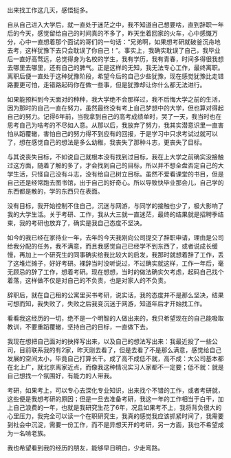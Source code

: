 出来找工作这几天，感悟挺多。

自从自己进入大学后，就一直处于迷茫之中，我不知道自己想要啥，直到辞职一年后的今天，感觉留给自己的时间真的不多了，昨天坐着回家的火车，心中感慨万分，心中一直想着那个面试的哥们的一句话：“兄弟啊，如果想考研就破釜沉舟地去考，这样犹豫下去只会耽误了你自己！”。事实上，我确实耽误了自己，我毕业后一直好高骛远，总觉得身为名校的学生，我有学历，我有青春，时间多得很我想去哪里去哪里，还有自己的脾气。正是这样的无知，我无法专心工作，最终离职。离职后便一直处于这种犹豫阶段，希望今后的自己少些犹豫，现在感觉犹豫比走错路要更可怕，走错路起码你在做一些事，但是犹豫却让你什么都无法进行。

如果能预料到今天面对的种种，我大学绝不会那样过，我不后悔大学之前的生活，因为那时的自己一直在努力，虽然最终没有考上自己梦想中的大学，但也算对得起自己的努力。记得6年前，当我拿到自己的高考成绩单时，哭了一天，我当时也在思考自己为啥考的不尽如人意。从那以后，我放弃了努力，我其实潜意识里一直害怕从蹈覆辙，害怕自己的努力得不到应有的回报，于是学习中只求考试过就可以了，想在感觉自己的想法是多么幼稚，我丧失了那种斗志，更丧失了目标。

与其说丧失目标，不如说自己就根本没有找到过目标，我在上大学之前确实没接触过这方面，随着了解的多了，才会找到自己的目标，所以并不想全盘否定自己的大学生活，只怪自己没有斗志，没有给自己树立目标。虽然不爱看课堂的书目，但是自己还是经常跑去图书馆，出于自己的好奇心。所以导致快毕业那会儿，自己学的东西都是散的，学的东西只在表面。

没有目标，我开始控制不住自己，沉迷与网游，与同学的接触也少了，极大影响了我的大学生活。关于考研、工作，我从大三就一直迷茫，最终的结果就是招聘季结束，我的考研也放弃了，确实是我自己态度不坚决。

如今的我已经在家待业一年，去年的今天我刚向公司提交了辞职申请，理由是公司给我分配的任务，我不满意，而且我感觉自己已经学不到东西了，或者说成长缓慢，再加上一个研究生的同事确实给我比较大的启发，我那时就想着辞了工作，丢了这堆烂摊子，好好考研。裸辞当时没听说过，不过确实就这样，工作一年后，毫无顾忌的辞了工作，想着考研。现在想想，当时的做法确实欠考虑，起码自己找个着落，这样做不仅是对自己的不负责，也是对家人的不负责。

辞职后，就在自己租的公寓里买书考研，说实话，我的态度并不是那么坚决，结果可想而知，我失败了，失败之后我变沉迷于网游，知道年后才开始找工作。

看看我这经历的一切，绝不是一个明智的人做出来的，我只希望现在的自己能吸取教训，不要重蹈覆辙，坚持自己的目标，一直做下去。

我现在想把自己面对的抉择写出来，以及自己的想法写出来：我最近投了一些公司，目前联系我的有2家，昨天刚去看了，但是去看了不是那么满意，感觉给自己发展的空间太小，毕竟自己打算长干。成了高不成低不就，高不成：大公司基本都在北上广，就北京离家近点，而像我这种情况实习人家都不一定要；低不就：就是自己想找一个氛围好，有能力的人带我。

考研，如果考上，可以专心去深化专业知识，出来找个不错的工作，或者考研就，这些便是我想考研的原因；但是一旦去准备考研，我这一年的工作相当于白干，加上自己浪费的一年，也就是我研究生花了6年，况且如果考不上，我将背负很大的心里压力，我完全可以读一个在职研究生，我真的感觉我应该抓紧时间了，我需要到社会中沉淀，需要一份工作，而不是异想天开的考研，另一方面，我也不希望成为一名啃老族。

我也希望看到我的经历的朋友，能够早日明白，少走弯路。
